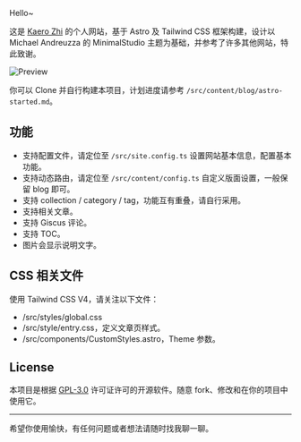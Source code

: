 Hello~ 

这是 [Kaero Zhi](https://kaerozhi.com) 的个人网站，基于 Astro 及 Tailwind CSS 框架构建，设计以 Michael Andreuzza 的 MinimalStudio 主题为基础，并参考了许多其他网站，特此致谢。

![Preview](https://media.kaerozhi.com/2025/07/d6fe4128a0121103e0bde742f1c63aaf.webp)

你可以 Clone 并自行构建本项目，计划进度请参考 `/src/content/blog/astro-started.md`。

## 功能

- 支持配置文件，请定位至 `/src/site.config.ts` 设置网站基本信息，配置基本功能。
- 支持动态路由，请定位至 `/src/content/config.ts` 自定义版面设置，一般保留 blog 即可。
- 支持 collection / category / tag，功能互有重叠，请自行采用。
- 支持相关文章。
- 支持 Giscus 评论。
- 支持 TOC。
- 图片会显示说明文字。

## CSS 相关文件

使用 Tailwind CSS V4，请关注以下文件：

- /src/styles/global.css
- /src/style/entry.css，定义文章页样式。
- /src/components/CustomStyles.astro，Theme 参数。

## License

本项目是根据 [GPL-3.0](https://opensource.org/licenses/GPL-3.0) 许可证许可的开源软件。随意 fork、修改和在你的项目中使用它。

---

希望你使用愉快，有任何问题或者想法请随时找我聊一聊。